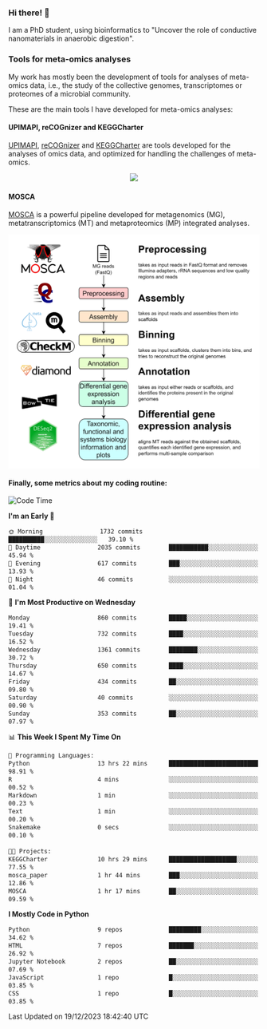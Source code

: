 ### Hi there! 👋

I am a PhD student, using bioinformatics to "Uncover the role of conductive nanomaterials in anaerobic digestion".

### Tools for meta-omics analyses

My work has mostly been the development of tools for analyses of meta-omics data, i.e., the study of the collective genomes, transcriptomes or proteomes of a microbial community.

These are the main tools I have developed for meta-omics analyses:

#### UPIMAPI, reCOGnizer and KEGGCharter

[UPIMAPI](https://github.com/iquasere/UPIMAPI), [reCOGnizer](https://github.com/iquasere/reCOGnizer) and [KEGGCharter](https://github.com/iquasere/KEGGCharter) are tools developed for the analyses of omics data, and optimized for handling the challenges of meta-omics.

<p align="center">
    <img src="assets/annotation_paper.png">
</p>

#### MOSCA

[MOSCA](https://github.com/iquasere/MOSCA) is a powerful pipeline developed for metagenomics (MG), metatranscriptomics (MT) and metaproteomics (MP) integrated analyses.

<p align="center">
    <img src="assets/mosca_workflow.png" align="center" width="700">
</p>


#### Finally, some metrics about my coding routine:

<!--START_SECTION:waka-->
![Code Time](http://img.shields.io/badge/Code%20Time-733%20hrs%2055%20mins-blue)

**I'm an Early 🐤** 

```text
🌞 Morning                1732 commits        ██████████░░░░░░░░░░░░░░░   39.10 % 
🌆 Daytime                2035 commits        ███████████░░░░░░░░░░░░░░   45.94 % 
🌃 Evening                617 commits         ███░░░░░░░░░░░░░░░░░░░░░░   13.93 % 
🌙 Night                  46 commits          ░░░░░░░░░░░░░░░░░░░░░░░░░   01.04 % 
```
📅 **I'm Most Productive on Wednesday** 

```text
Monday                   860 commits         █████░░░░░░░░░░░░░░░░░░░░   19.41 % 
Tuesday                  732 commits         ████░░░░░░░░░░░░░░░░░░░░░   16.52 % 
Wednesday                1361 commits        ████████░░░░░░░░░░░░░░░░░   30.72 % 
Thursday                 650 commits         ████░░░░░░░░░░░░░░░░░░░░░   14.67 % 
Friday                   434 commits         ██░░░░░░░░░░░░░░░░░░░░░░░   09.80 % 
Saturday                 40 commits          ░░░░░░░░░░░░░░░░░░░░░░░░░   00.90 % 
Sunday                   353 commits         ██░░░░░░░░░░░░░░░░░░░░░░░   07.97 % 
```


📊 **This Week I Spent My Time On** 

```text
💬 Programming Languages: 
Python                   13 hrs 22 mins      █████████████████████████   98.91 % 
R                        4 mins              ░░░░░░░░░░░░░░░░░░░░░░░░░   00.52 % 
Markdown                 1 min               ░░░░░░░░░░░░░░░░░░░░░░░░░   00.23 % 
Text                     1 min               ░░░░░░░░░░░░░░░░░░░░░░░░░   00.20 % 
Snakemake                0 secs              ░░░░░░░░░░░░░░░░░░░░░░░░░   00.10 % 

🐱‍💻 Projects: 
KEGGCharter              10 hrs 29 mins      ███████████████████░░░░░░   77.55 % 
mosca_paper              1 hr 44 mins        ███░░░░░░░░░░░░░░░░░░░░░░   12.86 % 
MOSCA                    1 hr 17 mins        ██░░░░░░░░░░░░░░░░░░░░░░░   09.59 % 
```

**I Mostly Code in Python** 

```text
Python                   9 repos             █████████░░░░░░░░░░░░░░░░   34.62 % 
HTML                     7 repos             ███████░░░░░░░░░░░░░░░░░░   26.92 % 
Jupyter Notebook         2 repos             ██░░░░░░░░░░░░░░░░░░░░░░░   07.69 % 
JavaScript               1 repo              █░░░░░░░░░░░░░░░░░░░░░░░░   03.85 % 
CSS                      1 repo              █░░░░░░░░░░░░░░░░░░░░░░░░   03.85 % 
```




 Last Updated on 19/12/2023 18:42:40 UTC
<!--END_SECTION:waka-->
